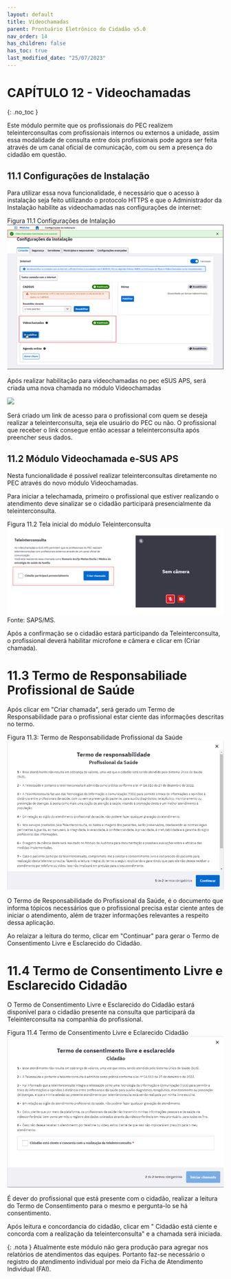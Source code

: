 ```yaml
---
layout: default
title: Vídeochamadas
parent: Prontuário Eletrônico do Cidadão v5.0
nav_order: 14
has_children: false
has_toc: true
last_modified_date: "25/07/2023"
---
```


# CAPÍTULO 12 - Videochamadas
{: .no_toc }

Este módulo permite que os profissionais do PEC realizem teleinterconsultas com profissionais internos ou externos a unidade, assim essa modalidade de consulta entre dois profissionais pode agora ser feita através de um canal oficial de comunicação, com ou sem a presença do cidadão em questão.

## 11.1 Configurações de Instalação

Para utilizar essa nova funcionalidade, é necessário que o acesso à instalação seja feito utilizando o protocolo HTTPS e que o Administrador da Instalação habilite as videochamadas nas configurações de internet:

Figura 11.1 Configurações de Intalação
![](media/pec_imagevideochamada1.png)

Após realizar habilitação para videochamadas no pec eSUS APS, será criada uma nova chamada no módulo Videochamadas

![](media/v%C3%ADdeochamada.png)

Será criado um link de acesso para o profissional com quem se deseja realizar a teleinterconsulta, seja ele usuário do PEC ou não. O profissional que receber o link consegue então acessar a teleinterconsulta após preencher seus dados.

##  11.2 Módulo Videochamada e-SUS APS

Nesta funcionalidade é possível realizar teleinterconsultas diretamente no PEC através do novo módulo Videochamadas.

Para iniciar a telechamada, primeiro o profissional que estiver realizando o atendimento deve sinalizar se o cidadão participará presencialmente da teleinterconsulta.

Figura 11.2 Tela inicial do módulo Teleinterconsulta
![](media/pec_imagevideochamada2.png)
Fonte: SAPS/MS.

Após a confirmação se o cidadão estará participando da Teleinterconsulta, o profissional deverá habilitar microfone e câmera e clicar em (Criar chamada).

# 11.3 Termo de Responsabiliade Profissional de Saúde

Após clicar em "Criar chamada", será gerado um Termo de Responsabilidade para o profissional estar ciente das informações descritas no termo.

Figura 11.3: Termo de Responsabilidade Profissional da Saúde
![](media/pec_imagevideochamada3.png)

O Termo de Responsabilidade do Profissional da Saúde, é o documento que informa tópicos necessários que o profissional precisa estar ciente antes de iniciar o atendimento, além de trazer informações relevantes a respeito dessa aplicação.

Ao relaizar a leitura do termo, clicar em "Continuar" para gerar o Termo de Consentimento Livre e Esclarecido do Cidadão.

# 11.4 Termo de Consentimento Livre e Esclarecido Cidadão

O Termo de Consentimento Livre e Esclarecido do Cidadão estará disponível para o cidadão presente na consulta que participará da Teleinterconsulta na companhia do profissional.

Figura 11.4 Termo de Consentimento Livre e Eclarecido Cidadão
![](media/pec_imagevideochamada4.png)

É dever do profissional que está presente com o cidadão, realizar a leitura do Termo de Consentimento para o mesmo e pergunta-lo se há consentimento. 

Após leitura e concordancia do cidadão, clicar em " Cidadão está ciente e concorda com a realização da teleinterconsulta" e a chamada será iniciada. 

{: .nota }
Atualmente este módulo não gera produção para agregar nos relatórios de atendimentos das equipes. Portanto faz-se necessário o registro do atendimento individual por meio da Ficha de Atendimento Individual (FAI). 


